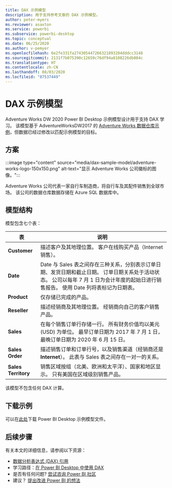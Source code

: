 ```yaml
---
title: DAX 示例模型
description: 用于支持参考文章的 DAX 示例模型。
author: peter-myers
ms.reviewer: asaxton
ms.service: powerbi
ms.subservice: powerbi-desktop
ms.topic: conceptual
ms.date: 06/25/2020
ms.author: v-pemyer
ms.openlocfilehash: 6e2fe331fa274305447266321893204dddcc3148
ms.sourcegitcommit: 2131f7b075390c12659c76df94a8108226db084c
ms.translationtype: HT
ms.contentlocale: zh-CN
ms.lasthandoff: 08/03/2020
ms.locfileid: "87537449"
---
```

# <a name="dax-sample-model"></a>DAX 示例模型

Adventure Works DW 2020 Power BI Desktop 示例模型设计用于支持 DAX 学习。 该模型基于 AdventureWorksDW2017 的 [Adventure Works 数据仓库示例](/sql/samples/adventureworks-install-configure#data-warehouse-downloads)，但数据已经过修改以匹配示例模型的目标。

## <a name="scenario"></a>方案

:::image type="content" source="media/dax-sample-model/adventure-works-logo-150x150.png" alt-text="显示 Adventure Works 公司徽标的图像。":::

Adventure Works 公司代表一家自行车制造商，将自行车及其配件销售到全球市场。 该公司的数据仓库数据存储在 Azure SQL 数据库中。

## <a name="model-structure"></a>模型结构

模型包含七个表：

|表|说明|
|-----|-------|
|**Customer**|描述客户及其地理位置。 客户在线购买产品（Internet 销售）。|
|**Date**|Date 与 Sales 表之间存在三种关系，分别表示订单日期、发货日期和截止日期。 订单日期关系处于活动状态。 公司以每年 7 月 1 日为会计年度的起始日进行销售报告。 使用 Date 列将表标记为日期表。|
|**Product**|仅存储已完成的产品。|
|**Reseller**|描述经销商及其地理位置。 经销商向自己的客户销售产品。|
|**Sales**|在每个销售订单行存储一行。 所有财务价值均以美元 (USD) 为单位。 最早订单日期为 2017 年 7 月 1 日，最晚订单日期为 2020 年 6 月 15 日。|
|**Sales Order**|描述销售订单和订单行号，以及销售渠道（经销商还是 **Internet**）。 此表与 Sales 表之间存在一对一的关系。|
|**Sales Territory**|销售区域按组（北美、欧洲和太平洋）、国家和地区显示。 只有美国在区域级别销售产品。|

该模型不包含任何 DAX 计算。

## <a name="download-sample"></a>下载示例

可以在[此处](https://aka.ms/dax-docs-sample-file)下载 Power BI Desktop 示例模型文件。

## <a name="next-steps"></a>后续步骤

有关本文的详细信息，请参阅以下资源：

- [数据分析表达式 (DAX) 引用](/dax/)
- 学习路径：[在 Power BI Desktop 中使用 DAX](https://docs.microsoft.com/learn/paths/dax-power-bi/)
- 是否有任何问题? [尝试咨询 Power BI 社区](https://community.powerbi.com/)
- 建议？ [提出改进 Power BI 的想法](https://ideas.powerbi.com)
